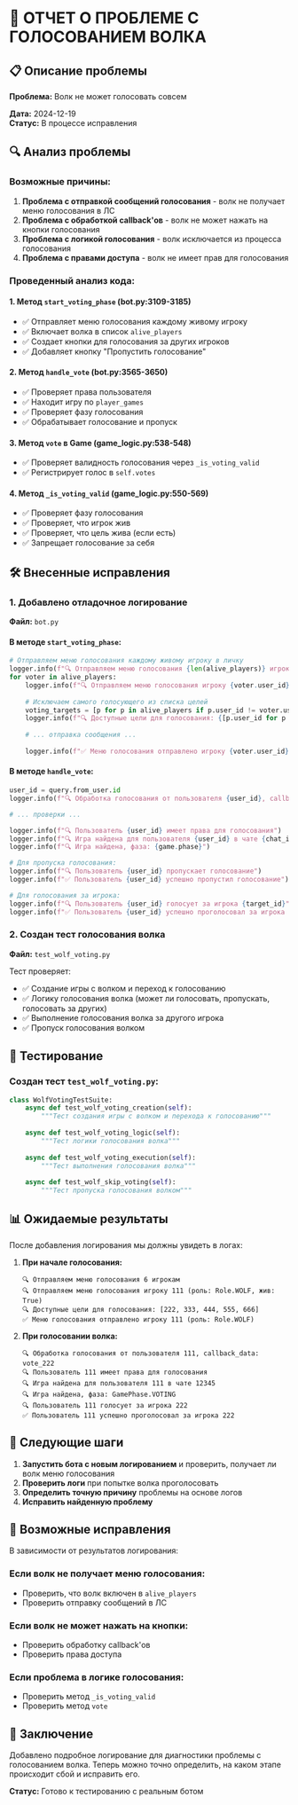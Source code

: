 # 🐺 ОТЧЕТ О ПРОБЛЕМЕ С ГОЛОСОВАНИЕМ ВОЛКА

## 📋 Описание проблемы
**Проблема:** Волк не может голосовать совсем

**Дата:** 2024-12-19  
**Статус:** В процессе исправления

## 🔍 Анализ проблемы

### Возможные причины:
1. **Проблема с отправкой сообщений голосования** - волк не получает меню голосования в ЛС
2. **Проблема с обработкой callback'ов** - волк не может нажать на кнопки голосования
3. **Проблема с логикой голосования** - волк исключается из процесса голосования
4. **Проблема с правами доступа** - волк не имеет прав для голосования

### Проведенный анализ кода:

#### 1. Метод `start_voting_phase` (bot.py:3109-3185)
- ✅ Отправляет меню голосования каждому живому игроку
- ✅ Включает волка в список `alive_players`
- ✅ Создает кнопки для голосования за других игроков
- ✅ Добавляет кнопку "Пропустить голосование"

#### 2. Метод `handle_vote` (bot.py:3565-3650)
- ✅ Проверяет права пользователя
- ✅ Находит игру по `player_games`
- ✅ Проверяет фазу голосования
- ✅ Обрабатывает голосование и пропуск

#### 3. Метод `vote` в Game (game_logic.py:538-548)
- ✅ Проверяет валидность голосования через `_is_voting_valid`
- ✅ Регистрирует голос в `self.votes`

#### 4. Метод `_is_voting_valid` (game_logic.py:550-569)
- ✅ Проверяет фазу голосования
- ✅ Проверяет, что игрок жив
- ✅ Проверяет, что цель жива (если есть)
- ✅ Запрещает голосование за себя

## 🛠️ Внесенные исправления

### 1. Добавлено отладочное логирование
**Файл:** `bot.py`

#### В методе `start_voting_phase`:
```python
# Отправляем меню голосования каждому живому игроку в личку
logger.info(f"🔍 Отправляем меню голосования {len(alive_players)} игрокам")
for voter in alive_players:
    logger.info(f"🔍 Отправляем меню голосования игроку {voter.user_id} (роль: {voter.role}, жив: {voter.is_alive})")
    
    # Исключаем самого голосующего из списка целей
    voting_targets = [p for p in alive_players if p.user_id != voter.user_id]
    logger.info(f"🔍 Доступные цели для голосования: {[p.user_id for p in voting_targets]}")
    
    # ... отправка сообщения ...
    
    logger.info(f"✅ Меню голосования отправлено игроку {voter.user_id} (роль: {voter.role})")
```

#### В методе `handle_vote`:
```python
user_id = query.from_user.id
logger.info(f"🔍 Обработка голосования от пользователя {user_id}, callback_data: {query.data}")

# ... проверки ...

logger.info(f"🔍 Пользователь {user_id} имеет права для голосования")
logger.info(f"🔍 Игра найдена для пользователя {user_id} в чате {chat_id}")
logger.info(f"🔍 Игра найдена, фаза: {game.phase}")

# Для пропуска голосования:
logger.info(f"🔍 Пользователь {user_id} пропускает голосование")
logger.info(f"✅ Пользователь {user_id} успешно пропустил голосование")

# Для голосования за игрока:
logger.info(f"🔍 Пользователь {user_id} голосует за игрока {target_id}")
logger.info(f"✅ Пользователь {user_id} успешно проголосовал за игрока {target_id}")
```

### 2. Создан тест голосования волка
**Файл:** `test_wolf_voting.py`

Тест проверяет:
- ✅ Создание игры с волком и переход к голосованию
- ✅ Логику голосования волка (может ли голосовать, пропускать, голосовать за других)
- ✅ Выполнение голосования волка за другого игрока
- ✅ Пропуск голосования волком

## 🧪 Тестирование

### Создан тест `test_wolf_voting.py`:
```python
class WolfVotingTestSuite:
    async def test_wolf_voting_creation(self):
        """Тест создания игры с волком и перехода к голосованию"""
    
    async def test_wolf_voting_logic(self):
        """Тест логики голосования волка"""
    
    async def test_wolf_voting_execution(self):
        """Тест выполнения голосования волка"""
    
    async def test_wolf_skip_voting(self):
        """Тест пропуска голосования волком"""
```

## 📊 Ожидаемые результаты

После добавления логирования мы должны увидеть в логах:

1. **При начале голосования:**
   ```
   🔍 Отправляем меню голосования 6 игрокам
   🔍 Отправляем меню голосования игроку 111 (роль: Role.WOLF, жив: True)
   🔍 Доступные цели для голосования: [222, 333, 444, 555, 666]
   ✅ Меню голосования отправлено игроку 111 (роль: Role.WOLF)
   ```

2. **При голосовании волка:**
   ```
   🔍 Обработка голосования от пользователя 111, callback_data: vote_222
   🔍 Пользователь 111 имеет права для голосования
   🔍 Игра найдена для пользователя 111 в чате 12345
   🔍 Игра найдена, фаза: GamePhase.VOTING
   🔍 Пользователь 111 голосует за игрока 222
   ✅ Пользователь 111 успешно проголосовал за игрока 222
   ```

## 🎯 Следующие шаги

1. **Запустить бота с новым логированием** и проверить, получает ли волк меню голосования
2. **Проверить логи** при попытке волка проголосовать
3. **Определить точную причину** проблемы на основе логов
4. **Исправить найденную проблему**

## 🔧 Возможные исправления

В зависимости от результатов логирования:

### Если волк не получает меню голосования:
- Проверить, что волк включен в `alive_players`
- Проверить отправку сообщений в ЛС

### Если волк не может нажать на кнопки:
- Проверить обработку callback'ов
- Проверить права доступа

### Если проблема в логике голосования:
- Проверить метод `_is_voting_valid`
- Проверить метод `vote`

## 📝 Заключение

Добавлено подробное логирование для диагностики проблемы с голосованием волка. Теперь можно точно определить, на каком этапе происходит сбой и исправить его.

**Статус:** Готово к тестированию с реальным ботом
